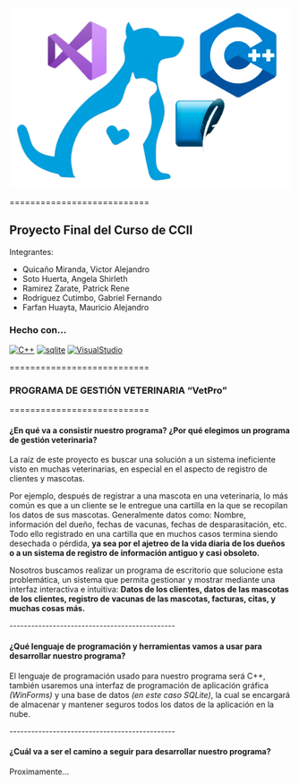 ![Vet logo](https://raw.githubusercontent.com/gaco123/Proyecto_Final_CCII/master/Extras/logo.png)

===========================

Proyecto Final del Curso de CCII
-------------
Integrantes:

* Quicaño Miranda, Victor Alejandro
* Soto Huerta, Angela Shirleth
* Ramirez Zarate, Patrick Rene
* Rodriguez Cutimbo, Gabriel Fernando
* Farfan Huayta, Mauricio Alejandro
### Hecho con...

<p align="left">
<a href="https://docs.microsoft.com/en-us/cpp/?view=msvc-170" target="_blank" rel="noreferrer"><img src="https://raw.githubusercontent.com/danielcranney/readme-generator/main/public/icons/skills/cplusplus-colored.svg" width="36" height="36" alt="C++" /></a>
<a href="https://www.sqlite.org/index.html" target="_blank" rel="noreferrer"><img src="https://www.vectorlogo.zone/logos/sqlite/sqlite-icon.svg" width="36" height="36" alt="sqlite" /></a>
<a href="https://es.wikipedia.org/wiki/Microsoft_Visual_Studio" target="_blank" rel="noreferrer"><img src="https://upload.wikimedia.org/wikipedia/commons/thumb/5/59/Visual_Studio_Icon_2019.svg/768px-Visual_Studio_Icon_2019.svg.png?20210214224138" width="36" height="36" alt="VisualStudio" /></a>
</p>

===========================

<h3>PROGRAMA DE GESTIÓN VETERINARIA “VetPro”</h3>
<p>===========================</p>
<h4>¿En qué va a consistir nuestro programa? ¿Por qué elegimos un programa de gestión veterinaria?</h4>
<p>La raíz de este proyecto es buscar una solución a un sistema ineficiente visto en muchas veterinarias, en especial en el aspecto de registro de clientes y mascotas. 

Por ejemplo, después de registrar a una mascota en una veterinaria, lo más común es que a un cliente se le entregue una cartilla en la que se recopilan los datos de sus mascotas. Generalmente datos como: Nombre, información del dueño, fechas de vacunas, fechas de desparasitación, etc. Todo ello registrado en una cartilla que en muchos casos termina siendo desechada o pérdida, <b>ya sea por el ajetreo de la vida diaria de los dueños o a un sistema de registro de información antiguo y casi obsoleto.</b>

Nosotros buscamos realizar un programa de escritorio que solucione esta problemática, un sistema que permita gestionar y mostrar mediante una interfaz interactiva e intuitiva: <b>Datos de los clientes, datos de las mascotas de los clientes, registro de vacunas de las mascotas, facturas, citas, y muchas cosas más.</b></p>
<p>----------------------------------------------</p>
<h4>¿Qué lenguaje de programación y herramientas vamos a usar para desarrollar nuestro programa?</h4>
<p>El lenguaje de programación usado para nuestro programa será C++, también usaremos una interfaz de programación de aplicación gráfica <i>(WinForms)</i> y una base de datos <i>(en este caso SQLite)</i>, la cual se encargará de almacenar y mantener seguros todos los datos de la aplicación en la nube.</p>
<p>----------------------------------------------</p>
<h4>¿Cuál va a ser el camino a seguir para desarrollar nuestro programa?</h4>
<p>Proximamente...</p>
